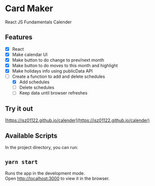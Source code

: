 # Card Maker

React JS Fundamentals Calender

## Features

- [x] React
- [x] Make calendar UI
- [x] Make button to do change to prev/next month
- [x] Make button to do moves to this month and highlight
- [x] Make holidays info using publicData API
- [ ] Create a function to add and delete schedules
  - [x] Add schedules
  - [ ] Delete schedules
  - [ ] Keep data until browser refreshes

## Try it out

[https://isz01122.github.io/calender](https://isz01122.github.io/calender)

## Available Scripts

In the project directory, you can run:

## `yarn start`

Runs the app in the development mode.\
Open [http://localhost:3000](http://localhost:3000) to view it in the browser.
